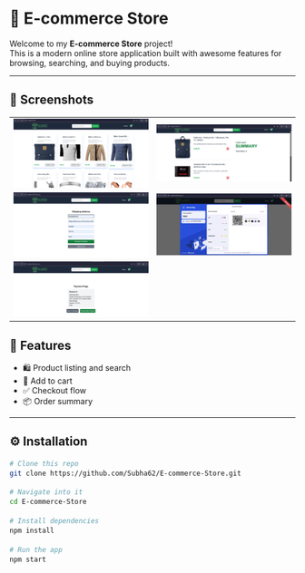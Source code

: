 # 🛒 E-commerce Store

Welcome to my **E-commerce Store** project!  
This is a modern online store application built with awesome features for browsing, searching, and buying products.

---

## 📸 Screenshots

<table>
  <tr>
    <td><img src="https://github.com/Subha62/E-commerce-Store/raw/master/public/Screenshot%20(54).png" width="300"/></td>
    <td><img src="https://github.com/Subha62/E-commerce-Store/raw/master/public/Screenshot%20(55).png" width="300"/></td>
  </tr>
  <tr>
    <td><img src="https://github.com/Subha62/E-commerce-Store/raw/master/public/Screenshot%20(56).png" width="300"/></td>
    <td><img src="https://github.com/Subha62/E-commerce-Store/raw/master/public/Screenshot%20(58).png" width="300"/></td>
  </tr>
  <tr>
    <td><img src="https://github.com/Subha62/E-commerce-Store/raw/master/Screenshot%20(57).png" width="300"/></td>
  </tr>
</table>


## 🚀 Features

- 🛍️ Product listing and search
- 🛒 Add to cart
- ✅ Checkout flow
- 📦 Order summary

---

## ⚙️ Installation

```bash
# Clone this repo
git clone https://github.com/Subha62/E-commerce-Store.git

# Navigate into it
cd E-commerce-Store

# Install dependencies
npm install

# Run the app
npm start

